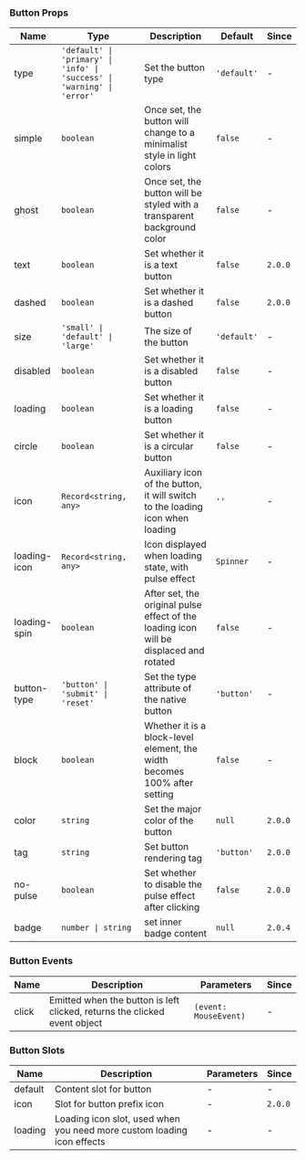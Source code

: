 ### Button Props

| Name         | Type                                                                    | Description                                                                            | Default     | Since   |
| ------------ | ----------------------------------------------------------------------- | -------------------------------------------------------------------------------------- | ----------- | ------- |
| type         | `'default' \| 'primary' \| 'info' \| 'success' \| 'warning' \| 'error'` | Set the button type                                                                    | `'default'` | -       |
| simple       | `boolean`                                                               | Once set, the button will change to a minimalist style in light colors                 | `false`     | -       |
| ghost        | `boolean`                                                               | Once set, the button will be styled with a transparent background color                | `false`     | -       |
| text         | `boolean`                                                               | Set whether it is a text button                                                        | `false`     | `2.0.0` |
| dashed       | `boolean`                                                               | Set whether it is a dashed button                                                      | `false`     | `2.0.0` |
| size         | `'small' \| 'default' \| 'large'`                                       | The size of the button                                                                 | `'default'` | -       |
| disabled     | `boolean`                                                               | Set whether it is a disabled button                                                    | `false`     | -       |
| loading      | `boolean`                                                               | Set whether it is a loading button                                                     | `false`     | -       |
| circle       | `boolean`                                                               | Set whether it is a circular button                                                    | `false`     | -       |
| icon         | `Record<string, any>`                                                   | Auxiliary icon of the button, it will switch to the loading icon when loading          | `''`        | -       |
| loading-icon | `Record<string, any>`                                                   | Icon displayed when loading state, with pulse effect                                   | `Spinner`   | -       |
| loading-spin | `boolean`                                                               | After set, the original pulse effect of the loading icon will be displaced and rotated | `false`     | -       |
| button-type  | `'button' \| 'submit' \| 'reset'`                                       | Set the type attribute of the native button                                            | `'button'`  | -       |
| block        | `boolean`                                                               | Whether it is a block-level element, the width becomes 100% after setting              | `false`     | -       |
| color        | `string`                                                                | Set the major color of the button                                                      | `null`      | `2.0.0` |
| tag          | `string`                                                                | Set button rendering tag                                                               | `'button'`  | `2.0.0` |
| no-pulse     | `boolean`                                                               | Set whether to disable the pulse effect after clicking                                 | `false`     | `2.0.0` |
| badge        | `number \| string`                                                      | set inner badge content                                                                | `null`      | `2.0.4` |

### Button Events

| Name  | Description                                                               | Parameters            | Since |
| ----- | ------------------------------------------------------------------------- | --------------------- | ----- |
| click | Emitted when the button is left clicked, returns the clicked event object | `(event: MouseEvent)` | -     |

### Button Slots

| Name    | Description                                                            | Parameters | Since   |
| ------- | ---------------------------------------------------------------------- | ---------- | ------- |
| default | Content slot for button                                                | -          | -       |
| icon    | Slot for button prefix icon                                            | -          | `2.0.0` |
| loading | Loading icon slot, used when you need more custom loading icon effects | -          | -       |
